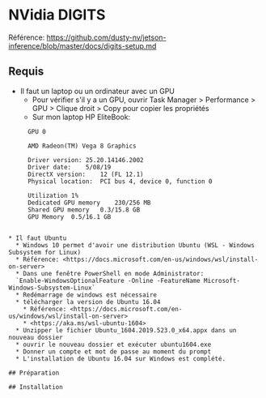 # NVidia DIGITS
Référence: <https://github.com/dusty-nv/jetson-inference/blob/master/docs/digits-setup.md>

## Requis
* Il faut un laptop ou un ordinateur avec un GPU
  * Pour vérifier s'il y a un GPU, ouvrir Task Manager > Performance > GPU > Clique droit > Copy pour copier les propriétés
  * Sur mon laptop HP EliteBook: 
  ```
  	GPU 0

	AMD Radeon(TM) Vega 8 Graphics

	Driver version:	25.20.14146.2002
	Driver date:	5/08/19
	DirectX version:	12 (FL 12.1)
	Physical location:	PCI bus 4, device 0, function 0

	Utilization	1%
	Dedicated GPU memory	230/256 MB
	Shared GPU memory	0.3/15.8 GB
	GPU Memory	0.5/16.1 GB
```

* Il faut Ubuntu
  * Windows 10 permet d'avoir une distribution Ubuntu (WSL - Windows Subsystem for Linux)
  * Référence: <https://docs.microsoft.com/en-us/windows/wsl/install-on-server>
  * Dans une fenêtre PowerShell en mode Administrator: 
  `Enable-WindowsOptionalFeature -Online -FeatureName Microsoft-Windows-Subsystem-Linux`
  * Redémarrage de windows est nécessaire
  * télécharger la version de Ubuntu 16.04
    * Référence: <https://docs.microsoft.com/en-us/windows/wsl/install-on-server>
    * <https://aka.ms/wsl-ubuntu-1604>
  * Unzipper le fichier Ubuntu_1604.2019.523.0_x64.appx dans un nouveau dossier
  * ouvrir le nouveau dossier et exécuter ubuntu1604.exe
  * Donner un compte et mot de passe au moment du prompt
  * L'installation de Ubuntu 16.04 sur Windows est complété. 
  
## Préparation

## Installation
